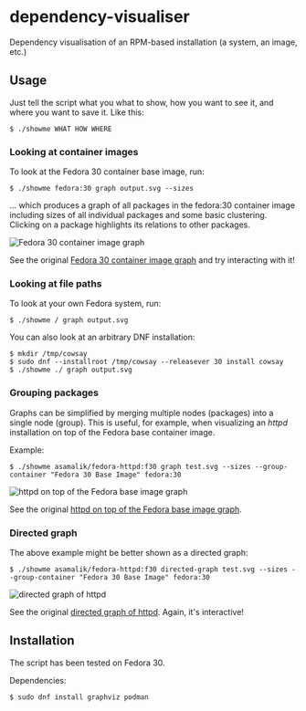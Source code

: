 # dependency-visualiser

Dependency visualisation of an RPM-based installation (a system, an image, etc.)

## Usage

Just tell the script what you what to show, how you want to see it, and where you want to save it. Like this:

```
$ ./showme WHAT HOW WHERE
```

### Looking at container images

To look at the Fedora 30 container base image, run:

```
$ ./showme fedora:30 graph output.svg --sizes
```

... which produces a graph of all packages in the fedora:30 container image including sizes of all individual packages and some basic clustering. Clicking on a package highlights its relations to other packages.

![Fedora 30 container image graph](https://asamalik.fedorapeople.org/showme/fedora-base-image-min.jpg)

See the original [Fedora 30 container image graph](https://asamalik.fedorapeople.org/showme/fedora-base-image.svg) and try interacting with it!


### Looking at file paths

To look at your own Fedora system, run:

```
$ ./showme / graph output.svg
```

You can also look at an arbitrary DNF installation:

```
$ mkdir /tmp/cowsay
$ sudo dnf --installroot /tmp/cowsay --releasever 30 install cowsay
$ ./showme ./ graph output.svg
```

### Grouping packages

Graphs can be simplified by merging multiple nodes (packages) into a single node (group). This is useful, for example, when visualizing an *httpd* installation on top of the Fedora base container image.

Example:

```
$ ./showme asamalik/fedora-httpd:f30 graph test.svg --sizes --group-container "Fedora 30 Base Image" fedora:30
```

![httpd on top of the Fedora base image graph](https://asamalik.fedorapeople.org/showme/httpd-simplified-min.jpg)

See the original [httpd on top of the Fedora base image graph](https://asamalik.fedorapeople.org/showme/httpd-simplified.svg).

### Directed graph

The above example might be better shown as a directed graph:

```
$ ./showme asamalik/fedora-httpd:f30 directed-graph test.svg --sizes --group-container "Fedora 30 Base Image" fedora:30
```

![directed graph of httpd](https://asamalik.fedorapeople.org/showme/httpd-directed-graph-min.jpg)

See the original [directed graph of httpd](https://asamalik.fedorapeople.org/showme/httpd-directed-graph.svg). Again, it's interactive!

## Installation

The script has been tested on Fedora 30.

Dependencies:

```
$ sudo dnf install graphviz podman
```
